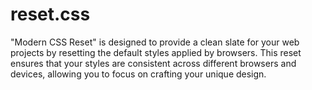 # reset.css
"Modern CSS Reset" is designed to provide a clean slate for your web projects by resetting the default styles applied by browsers. This reset ensures that your styles are consistent across different browsers and devices, allowing you to focus on crafting your unique design.

